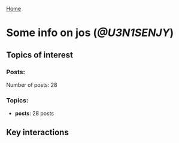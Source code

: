 [Home](https://kelu124.github.io/echommunity/)

# Some info on __jos__ (_@U3N1SENJY_)


## Topics of interest

### Posts: 

Number of posts: 28

### Topics:

* __posts__: 28 posts

## Key interactions 

